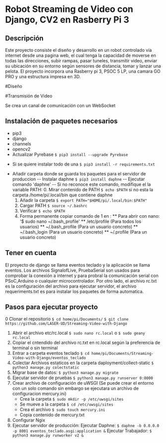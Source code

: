 # Robot Streaming de Video con Django, CV2 en Rasberry Pi 3
## Descripción 
Este proyecto consiste el diseño y desarrollo en un robot controlado via internet desde una pagina web, el cual tenga la capacidad de moverse en todas las direcciones, subir rampas, pasar tuneles, transmitir video, enviar su ubicación en su entorno según sensores de distancia, tomar y lanzar una pelota. El proyecto incorpora una Rasberry pi 3, PSOC 5 LP, una camara GO PRO y una estructura impresa en 3D. 

#Diseño 

#Transmisión de Video

Se crea un canal de comunicación con un WebSocket 


## Instalación de paquetes necesarios
- pip3 
- django
- channels
- opencv2
- Actualizar Pyrebase `$ pip3 install --upgrade Pyrebase`
* Si se quiere instalar todo de una `$ pip3 install -r requirements.txt`


- Añadir carpeta donde se guarda los paquetes para el servidor de produccion
-- Instalar daphne `$ pip3 install daphne`
-- Ejecutar comando 'daphne'
-- Si no reconoce este comando, modifique el la variable PATH: 
	0. Mirar contenido de PATH `$ echo $PATH` si no esta la carpeta /home/pi/.local/bin que contiene daphne 
	1. Añadir la carpeta `$ export PATH="$HOME/pi/.local/bin:$PATH"`
	2. Cargar PATH `$ source ~/.bashrc`
	3. Verificar `$ echo $PATH`
	4. Forma permanente copiar comando de 1 en :
		** Para abrir con nano: '$ sudo nano ~/.bash_profile'
		** /etc/profile (Para todos los usuarios)
		** ~/.bash_profile (Para un usuario concreto)
		** ~/.bash_login (Para un usuario concreto)
		** ~/.profile (Para un usuario concreto)

## Tener en cuenta 
El proyecto de django se llama eventos teclado y la aplicación se llama eventos. Los archivos SignalofLive, PruebaSerial son usados para comprobar la conexión a internet y para probral la comunicación serial con PSoC,Arduino o cualquier microcontrolador. Por otro lado, el archivo rc.txt es la configuración del archivo para ejecutar servidor, el archivo requeriments.txt es para instalar los paquetes de forma automatica.


## Pasos para ejecutar proyecto

0 Clonar el repositorio 
	`$ cd home/pi/Documents/`
	`$ git clone https://github.com/LASER-UD/Streaming-Video-with-Django`

1. Abrir el archivo etc/rc.local
	`$ sudo nano rc.local` o `$ sudo geany rc.local`
2. Copiar el cntendido del archivo rc.txt en rc.local según la preferencia de terminal o sin terminal
3. Entrar a carpeta eventos teclado
	`$ cd home/pi/Documents/Streaming-Video-with-Django/eventos_teclado`
4. Colectar Archivos estaticos en la carpeta daployment/collect-static
	`$ python3 manage.py colectstatic`
5. Migrar base de datos:
	`$ python3 manage.py migrate`
6. Ejecutar servidor de pruebas 
	`$ python3 manage.py runserver 0:8000`
7. Crear archivo de configuración de uWSGI (Se puede crear el entorno con un solo comando sin embargo se ejecutara un archivo de configuracion mercury.ini)
	* Crea la carpeta `$ sudo mkdir -p /etc/uwsgi/sites`
	* Se mueve a la carpeta `$ cd /etc/uwsgi/sites`
	* Crea el archivo `$ sudo touch mercury.ini`
	* Copia contenido de mercury.txt
8. Configurar Ngix
9. Ejecutar servidor de producción:
	Ejecutar Daphne: `$ daphne -b 0.0.0.0 -p 8001 eventos_teclado.asgi:application &`
	Ejecutar Trabajador: `$ python3 manage.py runworker v2 &`


